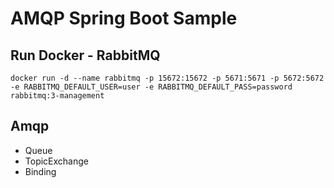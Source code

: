 # AMQP Spring Boot Sample

## Run Docker - RabbitMQ

```
docker run -d --name rabbitmq -p 15672:15672 -p 5671:5671 -p 5672:5672 -e RABBITMQ_DEFAULT_USER=user -e RABBITMQ_DEFAULT_PASS=password rabbitmq:3-management
```

## Amqp

- Queue
- TopicExchange
- Binding